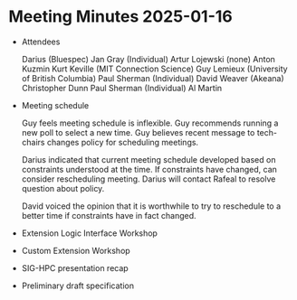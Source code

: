 # Meeting Minutes 2025-01-16

- Attendees

  Darius (Bluespec)
  Jan Gray (Individual)
  Artur Lojewski (none)
  Anton Kuzmin
  Kurt Keville (MIT Connection Science)
  Guy Lemieux (University of British Columbia)
  Paul Sherman (Individual)
  David Weaver (Akeana)
  Christopher Dunn
  Paul Sherman (Individual)
  Al Martin

- Meeting schedule

  Guy feels meeting schedule is inflexible.  Guy recommends running a
  new poll to select a new time.  Guy believes recent message to
  tech-chairs changes policy for scheduling meetings.

  Darius indicated that current meeting schedule developed based on
  constraints understood at the time.  If constraints have changed,
  can consider rescheduling meeting.  Darius will contact Rafeal to
  resolve question about policy.

  David voiced the opinion that it is worthwhile to try to reschedule
  to a better time if constraints have in fact changed.

- Extension Logic Interface Workshop
- Custom Extension Workshop
- SIG-HPC presentation recap
- Preliminary draft specification

